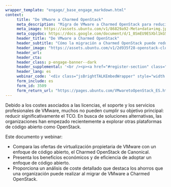```yaml
---
wrapper_template: "engage/_base_engage_markdown.html"
context:
     title: "De VMware a Charmed OpenStack"
     meta_description: "Migra de VMware a Charmed OpenStack para reducir costes e incrementar la eficiencia de la infraestructura."
     meta_image: https://assets.ubuntu.com/v1/86829a92-Meta+data+img.jpg
     meta_copydoc: https://docs.google.com/document/d/1_8SmEU9ESXbl1kGSTvivr1mj0JzV8rSSZe_jPSgLNLk/edit
     header_title: "De VMware a Charmed OpenStack"
     header_subtitle: "Cómo la migración a Charmed OpenStack puede reducir significativamente el TCO"
     header_image: "https://assets.ubuntu.com/v1/2d935f28-openstack-cloud.svg"
     header_url:
     header_cta:
     header_class: p-engage-banner--dark
     header_supplemental: '<br /><p><a href="#register-section" class="p-button--positive">Lea el documento técnico</a> <a href="#webinar" class="p-button--neutral">Vea el webinar</a></p>'
     header_lang: es
     webinar_code: '<div class="jsBrightTALKEmbedWrapper" style="width:100%; height:100%; position:relative;background: #FFFFFF;"><script class="jsBrightTALKEmbedConfig" type="application/json">{ "channelId" : 6793, "language": "en-US", "commId" : 385592, "displayMode" : "standalone", "height" : "auto" }</script><script src="https://www.brighttalk.com/clients/js/player-embed/player-embed.js" class="jsBrightTALKEmbed"></script></div>'
     form_include: es
     form_id: 3509
     form_return_url: "https://pages.ubuntu.com/VMwaretoOpenStack_ES.html"
---
```


Debido a los costes asociados a las licencias, el soporte y los servicios profesionales de VMware, muchos no pueden cumplir su objetivo principal: reducir significativamente el TCO. En busca de soluciones alternativas, las organizaciones han empezado recientemente a explorar otras plataformas de código abierto como OpenStack.
 
Este documento y webinar:

<ul class="p-list">
     <li class="p-list__item is-ticked">Compara las ofertas de virtualización propietaria de VMware con un enfoque de código abierto, el Charmed OpenStack de Canonical.</li>
     <li class="p-list__item is-ticked">Presenta los beneficios económicos y de eficiencia de adoptar un enfoque de código abierto.</li>
     <li class="p-list__item is-ticked">Proporciona un análisis de coste detallado que destaca los ahorros que una organización puede realizar al migrar de VMware a Charmed OpenStack.</li>
</ul>